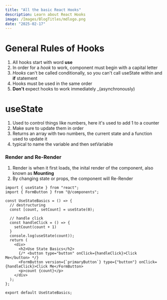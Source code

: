 ```yaml
---
title: "All the basic React Hooks"
description: Learn about React Hooks
image: /Images/BlogTitles/mdlogo.png
date: "2025-02-17"
---
```


# General Rules of Hooks

1. All hooks start with word **use**
2. In order for a _hook_ to work, component must begin with a capital letter
3. _Hooks_ can't be called conditionally, so you can't call useState within and **if** statement
4. Hooks must be used in the same order
5. **Don't** expect hooks to work immediately _(asynchronously)


# useState

1. Used to control things like numbers, here it's used to add 1 to a counter
2. Make sure to update them in order
3. Returns an array with two numbers, the current state and a function used to update it
4. typical to name the variable and then setVariable

### Render and Re-Render
1. Render is when it first loads, the inital render of the component, also known as **Mounting**
2. By changing state or props, the component will Re-Render
```code block
import { useState } from "react";
import { FormButton } from "@/components";

const UseStateBasics = () => {
  // destructuring
  const [count, setCount] = useState(0);

  // handle click
  const handleClick = () => {
    setCount(count + 1)
  }   
  console.log(useState(count));
  return (
    <div>
      <h2>Use State Basics</h2>
      {/* <button type="button" onClick={handleClick}>Click Me</button> */}
      <FormButton version={`primaryButton`} type={"button"} onClick={handleClick}>Click Me</FormButton>
      <p>count {count}</p>
    </div>
  );
};

export default UseStateBasics;
```